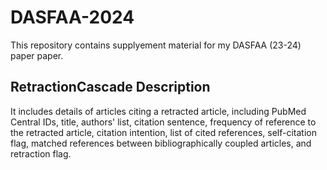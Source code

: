 # DASFAA-2024

This repository contains supplyement material for my DASFAA (23-24) paper paper.

## RetractionCascade Description
It includes details of articles citing a retracted article, including PubMed Central IDs, title, authors' list, citation sentence, frequency of reference to the retracted article, citation intention, list of cited references, self-citation flag, matched references between bibliographically coupled articles, and retraction flag.
